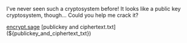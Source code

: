I've never seen such a cryptosystem before! It looks like a public key cryptosystem, though... Could you help me crack it?

[encrypt.sage](${encrypt_sage})  
[publickey and ciphertext.txt](${publickey_and_ciphertext_txt})
